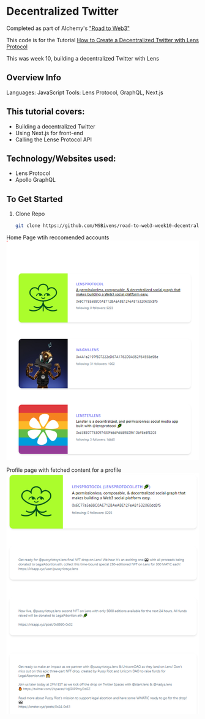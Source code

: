 # Decentralized Twitter

Completed as part of Alchemy's ["Road to Web3"](https://www.youtube.com/playlist?list=PLMj8NvODurfEYLsuiClgikZBGDfhwdcXF)

This code is for the Tutorial [How to Create a Decentralized Twitter with Lens Protocol](https://docs.alchemy.com/alchemy/road-to-web3/weekly-learning-challenges/10.-how-to-create-a-decentralized-twitter-with-lens-protocol)

This was week 10, building a decentralized Twitter with Lens

## Overview Info

Languages: JavaScript
Tools: Lens Protocol, GraphQL, Next.js

## This tutorial covers:

- Building a decentralized Twitter
- Using Next.js for front-end
- Calling the Lense Protocol API

## Technology/Websites used:

- Lens Protocol
- Apollo GraphQL

## To Get Started

1. Clone Repo
   ```sh
   git clone https://github.com/MSBivens/road-to-web3-week10-decentralized-twitter
   ```

Home Page wtih reccomended accounts
![product-image-1](product-image-1.png)

Profile page with fetched content for a profile
![product-image-2](product-image-2.png)

